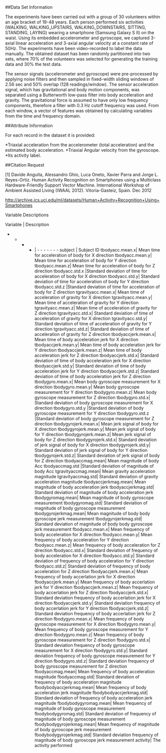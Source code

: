 ##Data Set Information

The experiments have been carried out with a group of 30 volunteers within an age bracket of 19-48 years. Each person performed six activities (WALKING, WALKING_UPSTAIRS, WALKING_DOWNSTAIRS, SITTING, STANDING, LAYING) wearing a smartphone (Samsung Galaxy S II) on the waist. Using its embedded accelerometer and gyroscope, we captured 3-axial linear acceleration and 3-axial angular velocity at a constant rate of 50Hz. The experiments have been video-recorded to label the data manually. The obtained dataset has been randomly partitioned into two sets, where 70% of the volunteers was selected for generating the training data and 30% the test data.

The sensor signals (accelerometer and gyroscope) were pre-processed by applying noise filters and then sampled in fixed-width sliding windows of 2.56 sec and 50% overlap (128 readings/window). The sensor acceleration signal, which has gravitational and body motion components, was separated using a Butterworth low-pass filter into body acceleration and gravity. The gravitational force is assumed to have only low frequency components, therefore a filter with 0.3 Hz cutoff frequency was used. From each window, a vector of features was obtained by calculating variables from the time and frequency domain.

##Attribute Information

For each record in the dataset it is provided:

*Triaxial acceleration from the accelerometer (total acceleration) and the estimated body acceleration.
*Triaxial Angular velocity from the gyroscope.
*Its activity label.

##Citation Request

[1] Davide Anguita, Alessandro Ghio, Luca Oneto, Xavier Parra and Jorge L. Reyes-Ortiz. Human Activity Recognition on Smartphones using a Multiclass Hardware-Friendly Support Vector Machine. International Workshop of Ambient Assisted Living (IWAAL 2012). Vitoria-Gasteiz, Spain. Dec 2012

http://archive.ics.uci.edu/ml/datasets/Human+Activity+Recognition+Using+Smartphones

Variable Descriptions

Variable |	Description
- - - -  |	- - - - - - -
subject	| Subject ID
tbodyacc.mean.x|	Mean time for acceleration of body for X direction
tbodyacc.mean.y|	Mean time for acceleration of body for Y direction
tbodyacc.mean.z|	Mean time for acceleration of body for Z direction
tbodyacc.std.x	|Standard deviation of time for acceleration of body for X direction
tbodyacc.std.y|	Standard deviation of time for acceleration of body for Y direction
tbodyacc.std.z	|Standard deviation of time for acceleration of body for Z direction
tgravityacc.mean.x|	Mean time of acceleration of gravity for X direction
tgravityacc.mean.y|	Mean time of acceleration of gravity for Y direction
tgravityacc.mean.z|	Mean time of acceleration of gravity for Z direction
tgravityacc.std.x|	Standard deviation of time of acceleration of gravity for X direction
tgravityacc.std.y|	Standard deviation of time of acceleration of gravity for Y direction
tgravityacc.std.z|	Standard deviation of time of acceleration of gravity for Z direction
tbodyaccjerk.mean.x|	Mean time of body acceleration jerk for X direction
tbodyaccjerk.mean.y|	Mean time of body acceleration jerk for Y direction
tbodyaccjerk.mean.z|	Mean time of body acceleration jerk for Z direction
tbodyaccjerk.std.x|	Standard deviation of time of body acceleration jerk for X direction
tbodyaccjerk.std.y|	Standard deviation of time of body acceleration jerk for Y direction
tbodyaccjerk.std.z|	Standard deviation of time of body acceleration jerk for Z direction
tbodygyro.mean.x|	Mean body gyroscope measurement for X direction
tbodygyro.mean.y|	Mean body gyroscope measurement for Y direction
tbodygyro.mean.z|	Mean body gyroscope measurement for Z direction
tbodygyro.std.x|	Standard deviation of body gyroscope measurement for X direction
tbodygyro.std.y	|Standard deviation of body gyroscope measurement for Y direction
tbodygyro.std.z	|Standard deviation of body gyroscope measurement for Z direction
tbodygyrojerk.mean.x|	Mean jerk signal of body for X direction
tbodygyrojerk.mean.y|	Mean jerk signal of body for Y direction
tbodygyrojerk.mean.z|	Mean jerk signal of body for Z direction
tbodygyrojerk.std.x|	Standard deviation of jerk signal of body for X direction
tbodygyrojerk.std.y|	Standard deviation of jerk signal of body for Y direction
tbodygyrojerk.std.z|	Standard deviation of jerk signal of body for Z direction
tbodyaccmag.mean|	Mean magnitude of body Acc
tbodyaccmag.std	|Standard deviation of magnitude of body Acc
tgravityaccmag.mean|	Mean gravity acceleration magnitude
tgravityaccmag.std|	Standard deviation of gravity acceleration magnitude
tbodyaccjerkmag.mean|	Mean magnitude of body acceleration jerk
tbodyaccjerkmag.std|	Standard deviation of magnitude of body acceleration jerk
tbodygyromag.mean|	Mean magnitude of body gyroscope measurement
tbodygyromag.std|	Standard deviation of magnitude of body gyroscope measurement
tbodygyrojerkmag.mean|	Mean magnitude of body body gyroscope jerk measurement
tbodygyrojerkmag.std|	Standard deviation of magnitude of body body gyroscope jerk measurement
fbodyacc.mean.x|	Mean frequency of body acceleration for X direction
fbodyacc.mean.y|	Mean frequency of body acceleration for Y direction
fbodyacc.mean.z|	Mean frequency of body acceleration for Z direction
fbodyacc.std.x|	Standard deviation of frequency of body acceleration for X direction
fbodyacc.std.y|	Standard deviation of frequency of body acceleration for Y direction
fbodyacc.std.z|	Standard deviation of frequency of body acceleration for Z direction
fbodyaccjerk.mean.x|	Mean frequency of body accerlation jerk for X direction
fbodyaccjerk.mean.y|	Mean frequency of body accerlation jerk for Y direction
fbodyaccjerk.mean.z|	Mean frequency of body accerlation jerk for Z direction
fbodyaccjerk.std.x|	Standard deviation frequency of body accerlation jerk for X direction
fbodyaccjerk.std.y|	Standard deviation frequency of body accerlation jerk for Y direction
fbodyaccjerk.std.z|	Standard deviation frequency of body accerlation jerk for Z direction
fbodygyro.mean.x|	Mean frequency of body gyroscope measurement for X direction
fbodygyro.mean.y|	Mean frequency of body gyroscope measurement for Y direction
fbodygyro.mean.z|	Mean frequency of body gyroscope measurement for Z direction
fbodygyro.std.x|	Standard deviation frequency of body gyroscope measurement for X direction
fbodygyro.std.y|	Standard deviation frequency of body gyroscope measurement for Y direction
fbodygyro.std.z|	Standard deviation frequency of body gyroscope measurement for Z direction
fbodyaccmag.mean|	Mean frequency of body acceleration magnitude
fbodyaccmag.std|	Standard deviation of frequency of body acceleration magnitude
fbodybodyaccjerkmag.mean|	Mean frequency of body acceleration jerk magnitude
fbodybodyaccjerkmag.std|	Standard deviation of frequency of body acceleration jerk magnitude
fbodybodygyromag.mean|	Mean frequency of magnitude of body gyroscope measurement
fbodybodygyromag.std|	Standard deviation of frequency of magnitude of body gyroscope measurement
fbodybodygyrojerkmag.mean|	Mean frequency of magnitude of body gyroscope jerk measurement
fbodybodygyrojerkmag.std|	Standard deviation frequency of magnitude of body gyroscope jerk measurement
activity|	The activity performed